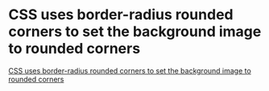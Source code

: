 # CSS uses border-radius rounded corners to set the background image to rounded corners
[CSS uses border-radius rounded corners to set the background image to rounded corners](https://aiwithcloud.com/2022/09/14/css_uses_border_radius_rounded_corners_to_set_the_background_image_to_rounded_corners/)